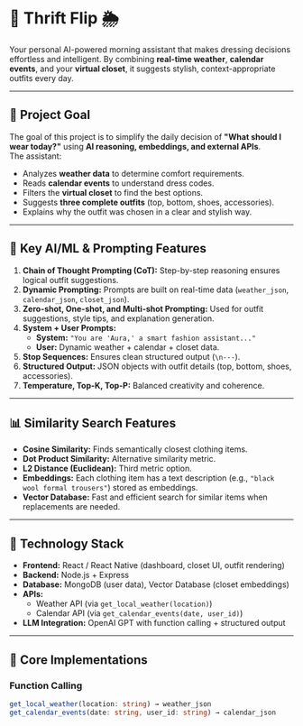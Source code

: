 # 👔 Thrift Flip 🌦️

Your personal AI-powered morning assistant that makes dressing decisions effortless and intelligent. By combining **real-time weather**, **calendar events**, and your **virtual closet**, it suggests stylish, context-appropriate outfits every day.

---

## 🚀 Project Goal

The goal of this project is to simplify the daily decision of **"What should I wear today?"** using **AI reasoning, embeddings, and external APIs**.  
The assistant:

- Analyzes **weather data** to determine comfort requirements.  
- Reads **calendar events** to understand dress codes.  
- Filters the **virtual closet** to find the best options.  
- Suggests **three complete outfits** (top, bottom, shoes, accessories).  
- Explains why the outfit was chosen in a clear and stylish way.  

---

## 🧠 Key AI/ML & Prompting Features

1. **Chain of Thought Prompting (CoT):** Step-by-step reasoning ensures logical outfit suggestions.  
2. **Dynamic Prompting:** Prompts are built on real-time data (`weather_json`, `calendar_json`, `closet_json`).  
3. **Zero-shot, One-shot, and Multi-shot Prompting:** Used for outfit suggestions, style tips, and explanation generation.  
4. **System + User Prompts:**  
   - **System:** `"You are 'Aura,' a smart fashion assistant..."`  
   - **User:** Dynamic weather + calendar + closet data.  
5. **Stop Sequences:** Ensures clean structured output (`\n---`).  
6. **Structured Output:** JSON objects with outfit details (top, bottom, shoes, accessories).  
7. **Temperature, Top-K, Top-P:** Balanced creativity and coherence.  

---

## 📊 Similarity Search Features

- **Cosine Similarity:** Finds semantically closest clothing items.  
- **Dot Product Similarity:** Alternative similarity metric.  
- **L2 Distance (Euclidean):** Third metric option.  
- **Embeddings:** Each clothing item has a text description (e.g., `"black wool formal trousers"`) stored as embeddings.  
- **Vector Database:** Fast and efficient search for similar items when replacements are needed.  

---

## 🔧 Technology Stack

- **Frontend:** React / React Native (dashboard, closet UI, outfit rendering)  
- **Backend:** Node.js + Express  
- **Database:** MongoDB (user data), Vector Database (closet embeddings)  
- **APIs:**  
  - Weather API (via `get_local_weather(location)`)  
  - Calendar API (via `get_calendar_events(date, user_id)`)  
- **LLM Integration:** OpenAI GPT with function calling + structured output  

---

## 🧩 Core Implementations

### Function Calling
```ts
get_local_weather(location: string) → weather_json
get_calendar_events(date: string, user_id: string) → calendar_json
